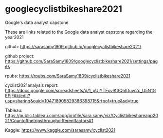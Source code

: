 # googlecyclistbikeshare2021
Google's data analyst capstone

These are links related to the Google data analyst capstone regarding the year2021

github: https://sarasamy1809.github.io/googlecyclistbikeshare2021/

github project:
https://github.com/SaraSamy1809/googlecyclistbikeshare2021/settings/pages

rpubs:
https://rpubs.com/SaraSamy1809/cyclistbikeshare2021

cyclist2021analysis report:
https://docs.google.com/spreadsheets/d/1_pUIYTEovlK3QhIDuw2c_U5N1GEPjFAk/edit?usp=sharing&ouid=104718905829386398715&rtpof=true&sd=true

Tableau:
https://public.tableau.com/app/profile/sara.samy/viz/Cyclistbikeshareapp2021/Countofthetripsthroughdifferentfactors#1

Kaggle: 
https://www.kaggle.com/sarasamy/cyclist2021
